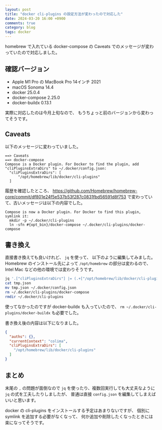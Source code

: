 ```yaml
---
layout: post
title: "docker cli-plugins の設定方法が変わったので対応した"
date: 2024-03-20 16:00 +0900
comments: true
category: blog
tags: docker
---
```

homebrew で入れている docker-compose の Caveats でのメッセージが変わっていたので対応しました。

<!--more-->

## 確認バージョン

* Apple M1 Pro の MacBook Pro 14インチ 2021
* macOS Sonoma 14.4
* docker 25.0.4
* docker-compose 2.25.0
* docker-buildx 0.13.1

実際に対応したのは今月上旬なので、
もうちょっと前のバージョンから変わってそうです。

## Caveats

以下のメッセージに変わっていました。

```text
==> Caveats
==> docker-compose
Compose is a Docker plugin. For Docker to find the plugin, add "cliPluginsExtraDirs" to ~/.docker/config.json:
  "cliPluginsExtraDirs": [
      "/opt/homebrew/lib/docker/cli-plugins"
  ]
```

履歴を確認したところ、
<https://github.com/Homebrew/homebrew-core/commit/df801e24f5e537b53f287c0831fbd56591d8f753>
で変わっていて、古いメッセージは以下の内容でした。

```text
Compose is now a Docker plugin. For Docker to find this plugin, symlink it:
  mkdir -p ~/.docker/cli-plugins
  ln -sfn #{opt_bin}/docker-compose ~/.docker/cli-plugins/docker-compose
```

## 書き換え

直接書き換えても良いけれど、
`jq` を使って、
以下のように編集してみました。
Homebrew のインストール先によって `/opt/homebrew` の部分は変わるので、
Intel Mac などの他の環境では変わりそうです。

```bash
jq '.["cliPluginsExtraDirs"] |= (.+["/opt/homebrew/lib/docker/cli-plugins"] | unique)' ~/.docker/config.json > tmp.json
cat tmp.json
mv tmp.json ~/.docker/config.json
rm ~/.docker/cli-plugins/docker-compose
rmdir ~/.docker/cli-plugins
```

使ってなかったのですが docker-buildx も入っていたので、
`rm ~/.docker/cli-plugins/docker-buildx`
も必要でした。

書き換え後の内容は以下になりました。

```json
{
  "auths": {},
  "currentContext": "colima",
  "cliPluginsExtraDirs": [
    "/opt/homebrew/lib/docker/cli-plugins"
  ]
}
```

## まとめ

末尾の `,` の問題が面倒なので `jq` を使ったり、複数回実行しても大丈夫なように `jq` の式を工夫したりしましたが、
普通は直接 `config.json` を編集してしまえばいいと思います。

docker の cli-plugins をインストールする予定はあまりないですが、
個別に symlink を追加する必要がなくなって、
何か追加や削除したくなったときには楽になってそうです。
